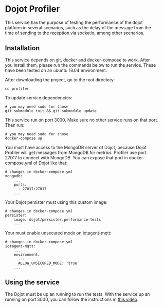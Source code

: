 # Dojot Profiler

This service has the purpose of testing the performance of the dojot platform in several scenarios, 
such as the delay of the message from the time of sending to the reception via socketio, among other scenarios.


## Installation

This service depends on git, docker and docker-compose to work. After you install them, please run the
commands below to run the service. These have been tested on an ubuntu 18.04 environment.

After downloading the project, go to the root directory:

```shell
cd profiler
```

To update service dependencies:

```shell
# you may need sudo for those
git submodule init && git submodule update
```

This service run on port 3000. Make sure no other service runs on that port. Then run:

```shell
# you may need sudo for those
docker-compose up
```

You must have access to the MongoDB server of Dojot, because Dojot Profiler will get messages from MongoDB for metrics. Profiler use port 27017 to connect with MongoDB. You can expose that port in docker-compose.yml of Dojot like that:

```shell
# changes in docker-compose.yml
mongodb:
    ...
    ports:
      - 27017:27017
    ...
```

Your Dojot persister must using this custom image:

```shell
# changes in docker-compose.yml
persister:
    image: dojot/persister:performance-tests
    ...
```

Your must enable unsecured mode on iotagent-mqtt:

```shell
# changes in docker-compose.yml
iotagent-mqtt:
    ...
    environment:
      ...
      ALLOW_UNSECURED_MODE: 'true'
    ...
```


## Using the service

The Dojot must be up an running to run the tests. With the service up an running on port 3000, you can follow the instructions in [this vídeo](https://www.youtube.com/watch?v=GJlj9QXHkJI&feature=youtu.be).




